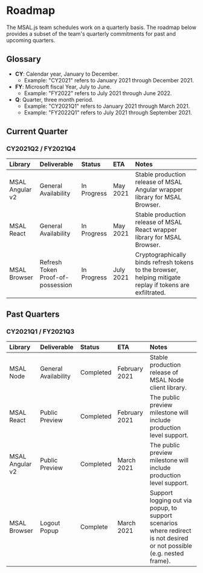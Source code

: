 # Roadmap

The MSAL.js team schedules work on a quarterly basis. The roadmap below provides a subset of the team's quarterly commitments for past and upcoming quarters. 

## Glossary

- **CY**: Calendar year, January to December.
  - Example: "CY2021" refers to January 2021 through December 2021.
- **FY**: Microsoft fiscal Year, July to June.
  - Example: "FY2022" refers to July 2021 through June 2022. 
- **Q**: Quarter, three month period.
  - Example: "CY2021Q1" refers to January 2021 through March 2021.
  - Example: "FY2022Q1" refers to July 2021 through September 2021.



## Current Quarter

### CY2021Q2 / FY2021Q4

| Library         | Deliverable                       | Status      | ETA       | Notes                                                        |
| :-------------- | :-------------------------------- | :---------- | :-------- | :----------------------------------------------------------- |
| MSAL Angular v2 | General Availability              | In Progress | May 2021  | Stable production release of MSAL Angular wrapper library for MSAL Browser. |
| MSAL React      | General Availability              | In Progress | May 2021  | Stable production release of MSAL React wrapper library for MSAL Browser. |
| MSAL Browser    | Refresh Token Proof-of-possession | In Progress | July 2021 | Cryptographically binds refresh tokens to the browser, helping mitigate replay if tokens are exfiltrated. |



## Past Quarters

### CY2021Q1 / FY2021Q3

| Library         | **Deliverable**      | **Status** | ETA           | Notes                                                        |
| :-------------- | :------------------- | :--------- | :------------ | :----------------------------------------------------------- |
| MSAL Node       | General Availability | Completed  | February 2021 | Stable production release of MSAL Node client library.       |
| MSAL React      | Public Preview       | Completed  | February 2021 | The public preview milestone will include production level support. |
| MSAL Angular v2 | Public Preview       | Completed  | March 2021    | The public preview milestone will include production level support. |
| MSAL Browser    | Logout Popup         | Complete   | March 2021    | Support logging out via popup, to support scenarios where redirect is not desired or not possible (e.g. nested frame). |

